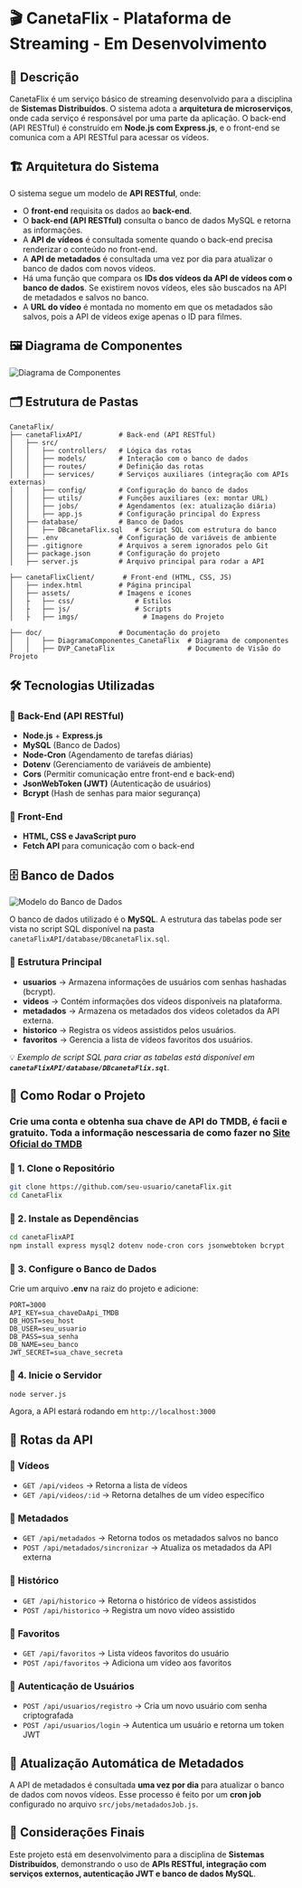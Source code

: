 # 🎬 CanetaFlix - Plataforma de Streaming - **Em Desenvolvimento**

## 📌 Descrição

CanetaFlix é um serviço básico de streaming desenvolvido para a disciplina de **Sistemas Distribuídos**. O sistema adota a **arquitetura de microserviços**, onde cada serviço é responsável por uma parte da aplicação. O back-end (API RESTful) é construído em **Node.js com Express.js**, e o front-end se comunica com a API RESTful para acessar os vídeos.

## 🏗️ Arquitetura do Sistema

O sistema segue um modelo de **API RESTful**, onde:

- O **front-end** requisita os dados ao **back-end**.
- O **back-end (API RESTful)** consulta o banco de dados MySQL e retorna as informações.
- A **API de vídeos** é consultada somente quando o back-end precisa renderizar o conteúdo no front-end.
- A **API de metadados** é consultada uma vez por dia para atualizar o banco de dados com novos vídeos.
- Há uma função que compara os **IDs dos vídeos da API de vídeos com o banco de dados**. Se existirem novos vídeos, eles são buscados na API de metadados e salvos no banco.
- A **URL do vídeo** é montada no momento em que os metadados são salvos, pois a API de vídeos exige apenas o ID para filmes.

## 🖼️ Diagrama de Componentes

![Diagrama de Componentes](./canetaFlixAPI/doc/DiagramaComponentes_CanetaFlix_ClemersonCristiano.png)

## 🗂️ Estrutura de Pastas

```
CanetaFlix/
├── canetaFlixAPI/         # Back-end (API RESTful)
│   ├── src/
│   │   ├── controllers/   # Lógica das rotas
│   │   ├── models/        # Interação com o banco de dados
│   │   ├── routes/        # Definição das rotas
│   │   ├── services/      # Serviços auxiliares (integração com APIs externas)
│   │   ├── config/        # Configuração do banco de dados
│   │   ├── utils/         # Funções auxiliares (ex: montar URL)
│   │   ├── jobs/          # Agendamentos (ex: atualização diária)
│   │   ├── app.js         # Configuração principal do Express
│   ├── database/          # Banco de Dados
│   │   ├── DBcanetaFlix.sql   # Script SQL com estrutura do banco
│   ├── .env               # Configuração de variáveis de ambiente
│   ├── .gitignore         # Arquivos a serem ignorados pelo Git
│   ├── package.json       # Configuração do projeto
│   ├── server.js          # Arquivo principal para rodar a API

├── canetaFlixClient/       # Front-end (HTML, CSS, JS)
│   ├── index.html         # Página principal
│   ├── assets/            # Imagens e ícones
│   ├   ├── css/               # Estilos
│   ├   ├── js/                # Scripts
│   ├   ├── imgs/                # Imagens do Projeto

├── doc/                   # Documentação do projeto
│   │   ├── DiagramaComponentes_CanetaFlix  # Diagrama de componentes
│   │   ├── DVP_CanetaFlix                  # Documento de Visão do Projeto
```

## 🛠️ Tecnologias Utilizadas

### 📌 Back-End (API RESTful)

- **Node.js** + **Express.js**
- **MySQL** (Banco de Dados)
- **Node-Cron** (Agendamento de tarefas diárias)
- **Dotenv** (Gerenciamento de variáveis de ambiente)
- **Cors** (Permitir comunicação entre front-end e back-end)
- **JsonWebToken (JWT)** (Autenticação de usuários)
- **Bcrypt** (Hash de senhas para maior segurança)

### 📌 Front-End

- **HTML, CSS e JavaScript puro**
- **Fetch API** para comunicação com o back-end

## 🗄️ Banco de Dados

![Modelo do Banco de Dados](./canetaFlixAPI/doc/ModeloBD_CanetaFlix_ClemersonCristiano.png)

O banco de dados utilizado é o **MySQL**. A estrutura das tabelas pode ser vista no script SQL disponível na pasta `canetaFlixAPI/database/DBcanetaFlix.sql`.

### 📍 Estrutura Principal

- **usuarios** → Armazena informações de usuários com senhas hashadas (bcrypt).
- **videos** → Contém informações dos vídeos disponíveis na plataforma.
- **metadados** → Armazena os metadados dos vídeos coletados da API externa.
- **historico** → Registra os vídeos assistidos pelos usuários.
- **favoritos** → Gerencia a lista de vídeos favoritos dos usuários.

💡 *Exemplo de script SQL para criar as tabelas está disponível em **`canetaFlixAPI/database/DBcanetaFlix.sql`**.*

## 🚀 Como Rodar o Projeto

### Crie uma conta e obtenha sua chave de API do TMDB, é facii e gratuito. Toda a informação nescessaria de como fazer no [Site Oficial do TMDB](https://developer.themoviedb.org/docs/getting-started)

### 🔹 1. Clone o Repositório

```sh
git clone https://github.com/seu-usuario/canetaFlix.git
cd CanetaFlix
```

### 🔹 2. Instale as Dependências

```sh
cd canetaFlixAPI
npm install express mysql2 dotenv node-cron cors jsonwebtoken bcrypt
```

### 🔹 3. Configure o Banco de Dados

Crie um arquivo **.env** na raiz do projeto e adicione:

```env
PORT=3000
API_KEY=sua_chaveDaApi_TMDB
DB_HOST=seu_host
DB_USER=seu_usuario
DB_PASS=sua_senha
DB_NAME=seu_banco
JWT_SECRET=sua_chave_secreta
```

### 🔹 4. Inicie o Servidor

```sh
node server.js
```

Agora, a API estará rodando em `http://localhost:3000`

## 📡 Rotas da API

### 📍 **Vídeos**

- `GET /api/videos` → Retorna a lista de vídeos
- `GET /api/videos/:id` → Retorna detalhes de um vídeo específico

### 📍 **Metadados**

- `GET /api/metadados` → Retorna todos os metadados salvos no banco
- `POST /api/metadados/sincronizar` → Atualiza os metadados da API externa

### 📍 **Histórico**

- `GET /api/historico` → Retorna o histórico de vídeos assistidos
- `POST /api/historico` → Registra um novo vídeo assistido

### 📍 **Favoritos**

- `GET /api/favoritos` → Lista vídeos favoritos do usuário
- `POST /api/favoritos` → Adiciona um vídeo aos favoritos

### 📍 **Autenticação de Usuários**

- `POST /api/usuarios/registro` → Cria um novo usuário com senha criptografada
- `POST /api/usuarios/login` → Autentica um usuário e retorna um token JWT

## 📅 Atualização Automática de Metadados

A API de metadados é consultada **uma vez por dia** para atualizar o banco de dados com novos vídeos. Esse processo é feito por um **cron job** configurado no arquivo `src/jobs/metadadosJob.js`.

## 📌 Considerações Finais

Este projeto está em desenvolvimento para a disciplina de **Sistemas Distribuídos**, demonstrando o uso de **APIs RESTful, integração com serviços externos, autenticação JWT e banco de dados MySQL**.
